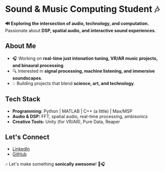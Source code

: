 # Sound & Music Computing Student 🎶

**🔊 Exploring the intersection of audio, technology, and computation.**  
Passionate about **DSP, spatial audio, and interactive sound experiences**.

## About Me
- 🎧 Working on **real-time just intonation tuning, VR/AR music projects, and binaural processing**.
- 🔍 Interested in **signal processing, machine listening, and immersive soundscapes**.
- 💡 Building projects that blend **science, art, and technology**.

## Tech Stack
- **Programming:** Python | MATLAB | C++ (a little) | Max/MSP
- **Audio & DSP:** FFT, spatial audio, real-time processing, ambisonics
- **Creative Tools:** Unity (for VR/AR), Pure Data, Reaper

## Let's Connect
- [LinkedIn](https://www.linkedin.com/in/anna-obara/)
- [GitHub](https://github.com/yourusername)

🎶 Let's make something **sonically awesome**! 🚀🎧
